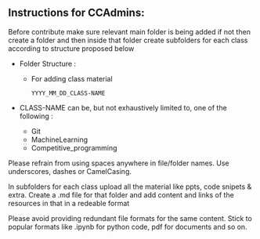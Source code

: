 ## Instructions for CCAdmins:

Before contribute make sure relevant main folder is being added if not then create a folder and then inside that folder create subfolders for each class according to structure proposed below

- Folder Structure :

  - For adding class material

        YYYY_MM_DD_CLASS-NAME


- CLASS-NAME can be, but not exhaustively limited to, one of the following :
  - Git
  - MachineLearning
  - Competitive_programming

Please refrain from using spaces anywhere in file/folder names. Use underscores, dashes or CamelCasing.

In subfolders for each class upload all the material like ppts, code snipets & extra.
Create a .md file for that folder and add content and links of the resources in that in a redeable format

Please avoid providing redundant file formats for the same content. Stick to popular formats like .ipynb for python code, pdf for documents and so on.
